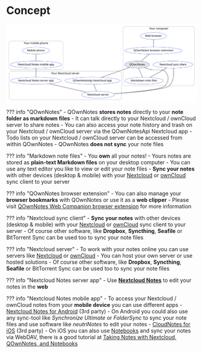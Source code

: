 # Concept

![concept](../assets/graphs/concept.svg)

??? info "QOwnNotes"
	- QOwnNotes **stores notes** directly to your **note folder as markdown files**
	- It can talk directly to your Nextcloud / ownCloud server to share notes
	- You can also access your note history and trash on your Nextcloud / ownCloud server
	  via the QOwnNotesApi Nextcloud app
	- Todo lists on your Nextcloud / ownCloud server can be accessed from within QOwnNotes
	- QOwnNotes **does not sync** your note files

??? info "Markdown note files"
	- You **own** all your notes!
	- Yours notes are stored as **plain-text Markdown files** on your desktop computer
	- You can use any text editor you like to view or edit your note files
	- **Sync your notes** with other devices (desktop & mobile) with your [Nextcloud](https://nextcloud.com/)
	  or [ownCloud](https://owncloud.org/) sync client to your server

??? info "QOwnNotes browser extension"
	- You can also manage your **browser bookmarks** with QOwnNotes or use it as a **web clipper**
	- Please visit [QOwnNotes Web Companion browser extension](browser-extension.md) for more information

??? info "Nextcloud sync client"
	- **Sync your notes** with other devices (desktop & mobile) with your [Nextcloud](https://nextcloud.com/)
	  or [ownCloud](https://owncloud.org/) sync client to your server
    - Of course other software, like **Dropbox**, **Syncthing**, **Seafile** or BitTorrent Sync can be used
      too to sync your note files

??? info "Nextcloud server"
	- To work with your notes online you can use servers like [Nextcloud](https://nextcloud.com/)
	  or [ownCloud](https://owncloud.org/)
	- You can host your own server or use hosted solutions
    - Of course other software, like **Dropbox**, **Syncthing**, **Seafile** or BitTorrent Sync can be used
      too to sync your note files

??? info "Nextcloud Notes server app"
	- Use [**Nextcloud Notes**](https://github.com/nextcloud/notes) to edit your notes in the **web**

??? info "Nextcloud Notes mobile app"
	- To access your Nextcloud / ownCloud notes from your **mobile device** you can use different apps
    - [Nextcloud Notes for Android](https://play.google.com/store/apps/details?id=it.niedermann.owncloud.notes) (3rd party)
        - On Android you could also use any sync-tool like *Synchronize Ultimate* or *FolderSync* to sync your note files
          and use software like *neutriNotes* to edit your notes
    - [CloudNotes for iOS](https://itunes.apple.com/de/app/cloudnotes-owncloud-notes/id813973264?mt=8) (3rd party)
        - On iOS you can also use [Notebooks](https://itunes.apple.com/us/app/notebooks-write-and-organize/id780438662)
          and sync your notes via WebDAV, there is a good tutorial at [Taking Notes with Nextcloud, QOwnNotes, and Notebooks](https://lifemeetscode.com/blog/taking-notes-with-nextcloud-qownnotes-and-notebooks)
